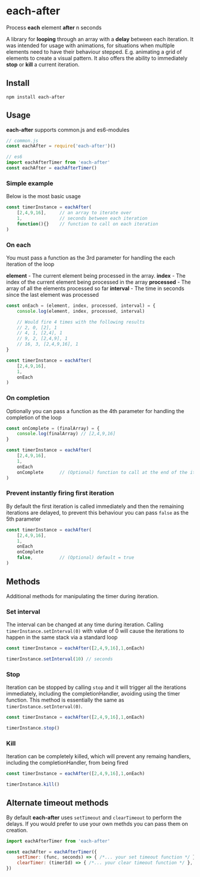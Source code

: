 # each-after

Process **each** element **after** n seconds

A library for **looping** through an array with a **delay** between each iteration. It was intended for usage with animations, for situations when multiple elements need to have their behaviour stepped. E.g. animating a grid of elements to create a visual pattern. It also offers the ability to immediately **stop** or **kill** a current iteration.

## Install

```shell
npm install each-after
```

## Usage

**each-after** supports common.js and es6-modules

```js
// common.js
const eachAfter = require('each-after')()

// es6
import eachAfterTimer from 'each-after'
const eachAfter = eachAfterTimer()

```


### Simple example

Below is the most basic usage

```js
const timerInstance = eachAfter(
    [2,4,9,16],     // an array to iterate over
    1,              // seconds between each iteration
    function(){}    // function to call on each iteration
)
```

### On each

You must pass a function as the 3rd parameter for handling the each iteration of the loop

**element** - The current element being processed in the array.
**index** - The index of the current element being processed in the array
**processed** - The array of all the elements processed so far
**interval** - The time in seconds since the last element was processed

```js
const onEach = (element, index, processed, interval) = {
    console.log(element, index, processed, interval)

    // Would fire 4 times with the following results
    // 2, 0, [2], 1
    // 4, 1, [2,4], 1
    // 9, 2, [2,4,9], 1
    // 16, 3, [2,4,9,16], 1
}

const timerInstance = eachAfter(
    [2,4,9,16],
    1,
    onEach
)
```

### On completion

Optionally you can pass a function as the 4th parameter for handling the completion of the loop

```js
const onComplete = (finalArray) = {
    console.log(finalArray) // [2,4,9,16]
}

const timerInstance = eachAfter(
    [2,4,9,16],
    1,
    onEach
    onComplete      // (Optional) function to call at the end of the iteration
)
```

### Prevent instantly firing first iteration

By default the first iteration is called immediately and then the remaining iterations are delayed, to prevent this behaviour you can pass `false` as the 5th parameter

```js
const timerInstance = eachAfter(
    [2,4,9,16],
    1,
    onEach
    onComplete
    false,          // (Optional) default = true
)
```

## Methods

Additional methods for manipulating the timer during iteration.

### Set interval

The interval can be changed at any time during iteration. Calling `timerInstance.setInterval(0)` with value of 0 will cause the iterations to happen in the same stack via a standard loop

```js
const timerInstance = eachAfter([2,4,9,16],1,onEach)

timerInstance.setInterval(10) // seconds
```

### Stop

Iteration can be stopped by calling `stop` and it will trigger all the iterations immediately, including the completionHandler, avoiding using the timer function. This method is essentially the same as `timerInstance.setInterval(0)`.

```js
const timerInstance = eachAfter([2,4,9,16],1,onEach)

timerInstance.stop()
```

### Kill

Iteration can be completely killed, which will prevent any remaing handlers, including the completionHandler, from being fired

```js
const timerInstance = eachAfter([2,4,9,16],1,onEach)

timerInstance.kill()
```

## Alternate timeout methods

By default **each-after** uses `setTimeout` and `clearTimeout` to perform the delays. If you would prefer to use your own methds you can pass them on creation.

```js
import eachAfterTimer from 'each-after'

const eachAfter = eachAfterTimer({
    setTimer: (func, seconds) => { /*... your set timeout function */ },
    clearTimer: (timerId) => { /*... your clear timeout function */ },
})

```
